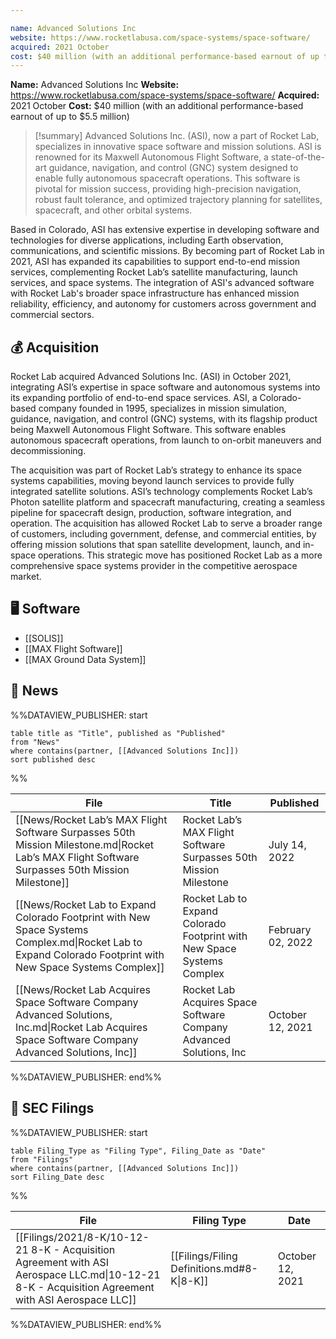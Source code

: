 ```yaml
---

name: Advanced Solutions Inc
website: https://www.rocketlabusa.com/space-systems/space-software/
acquired: 2021 October
cost: $40 million (with an additional performance-based earnout of up to $5.5 million)
---
```


**Name:** Advanced Solutions Inc
**Website:** https://www.rocketlabusa.com/space-systems/space-software/
**Acquired:** 2021 October
**Cost:** $40 million (with an additional performance-based earnout of up to $5.5 million)

>[!summary]
>Advanced Solutions Inc. (ASI), now a part of Rocket Lab, specializes in innovative space software and mission solutions. ASI is renowned for its Maxwell Autonomous Flight Software, a state-of-the-art guidance, navigation, and control (GNC) system designed to enable fully autonomous spacecraft operations. This software is pivotal for mission success, providing high-precision navigation, robust fault tolerance, and optimized trajectory planning for satellites, spacecraft, and other orbital systems.
>
Based in Colorado, ASI has extensive expertise in developing software and technologies for diverse applications, including Earth observation, communications, and scientific missions. By becoming part of Rocket Lab in 2021, ASI has expanded its capabilities to support end-to-end mission services, complementing Rocket Lab’s satellite manufacturing, launch services, and space systems. The integration of ASI's advanced software with Rocket Lab's broader space infrastructure has enhanced mission reliability, efficiency, and autonomy for customers across government and commercial sectors.

## 💰 Acquisition

Rocket Lab acquired Advanced Solutions Inc. (ASI) in October 2021, integrating ASI’s expertise in space software and autonomous systems into its expanding portfolio of end-to-end space services. ASI, a Colorado-based company founded in 1995, specializes in mission simulation, guidance, navigation, and control (GNC) systems, with its flagship product being Maxwell Autonomous Flight Software. This software enables autonomous spacecraft operations, from launch to on-orbit maneuvers and decommissioning.

The acquisition was part of Rocket Lab’s strategy to enhance its space systems capabilities, moving beyond launch services to provide fully integrated satellite solutions. ASI’s technology complements Rocket Lab’s Photon satellite platform and spacecraft manufacturing, creating a seamless pipeline for spacecraft design, production, software integration, and operation. The acquisition has allowed Rocket Lab to serve a broader range of customers, including government, defense, and commercial entities, by offering mission solutions that span satellite development, launch, and in-space operations. This strategic move has positioned Rocket Lab as a more comprehensive space systems provider in the competitive aerospace market.

## 🖥️ Software 

- [[SOLIS]]
- [[MAX Flight Software]]
- [[MAX Ground Data System]]

## 📰 News
%%DATAVIEW_PUBLISHER: start
```
table title as "Title", published as "Published"
from "News"
where contains(partner, [[Advanced Solutions Inc]])
sort published desc
```
%%

| File                                                                                                                                                       | Title                                                                  | Published         |
| ---------------------------------------------------------------------------------------------------------------------------------------------------------- | ---------------------------------------------------------------------- | ----------------- |
| [[News/Rocket Lab’s MAX Flight Software Surpasses 50th Mission Milestone.md\|Rocket Lab’s MAX Flight Software Surpasses 50th Mission Milestone]]           | Rocket Lab’s MAX Flight Software Surpasses 50th Mission Milestone      | July 14, 2022     |
| [[News/Rocket Lab to Expand Colorado Footprint with New Space Systems Complex.md\|Rocket Lab to Expand Colorado Footprint with New Space Systems Complex]] | Rocket Lab to Expand Colorado Footprint with New Space Systems Complex | February 02, 2022 |
| [[News/Rocket Lab Acquires Space Software Company Advanced Solutions, Inc.md\|Rocket Lab Acquires Space Software Company Advanced Solutions, Inc]]         | Rocket Lab Acquires Space Software Company Advanced Solutions, Inc     | October 12, 2021  |

%%DATAVIEW_PUBLISHER: end%%
## 💼 **SEC** Filings
%%DATAVIEW_PUBLISHER: start
```
table Filing_Type as "Filing Type", Filing_Date as "Date"
from "Filings"
where contains(partner, [[Advanced Solutions Inc]])
sort Filing_Date desc

```
%%

| File                                                                                                                                             | Filing Type                                | Date             |
| ------------------------------------------------------------------------------------------------------------------------------------------------ | ------------------------------------------ | ---------------- |
| [[Filings/2021/8-K/10-12-21 8-K - Acquisition Agreement with ASI Aerospace LLC.md\|10-12-21 8-K - Acquisition Agreement with ASI Aerospace LLC]] | [[Filings/Filing Definitions.md#8-K\|8-K]] | October 12, 2021 |

%%DATAVIEW_PUBLISHER: end%%